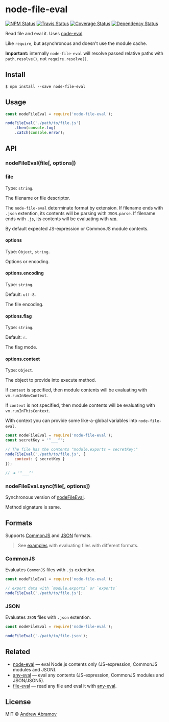 node-file-eval
==============

[![NPM Status][npm-img]][npm]
[![Travis Status][test-img]][travis]
[![Coverage Status][coverage-img]][coveralls]
[![Dependency Status][david-img]][david]

[npm]:          https://www.npmjs.org/package/node-file-eval
[npm-img]:      https://img.shields.io/npm/v/node-file-eval.svg

[travis]:       https://travis-ci.org/node-eval/node-file-eval
[test-img]:     https://img.shields.io/travis/node-eval/node-file-eval/master.svg?label=tests

[coveralls]:    https://coveralls.io/r/node-eval/node-file-eval
[coverage-img]: https://img.shields.io/coveralls/node-eval/node-file-eval/master.svg

[david]:        https://david-dm.org/node-eval/node-file-eval
[david-img]:    http://img.shields.io/david/node-eval/node-file-eval/master.svg

Read file and eval it. Uses [node-eval](https://github.com/node-eval/node-eval).

Like `require`, but asynchronous and doesn't use the module cache.

**Important:** internally `node-file-eval` will resolve passed relative paths with `path.resolve()`, not `require.resolve()`.

Install
-------

```
$ npm install --save node-file-eval
```

Usage
-----

```js
const nodeFileEval = require('node-file-eval');

nodeFileEval('./path/to/file.js')
    .then(console.log)
    .catch(console.error);
```

API
---

### nodeFileEval(file[, options])

### file

Type: `string`.

The filename or file descriptor.

The `node-file-eval` determinate format by extension. If filename ends with `.json` extention, its contents will be parsing with `JSON.parse`. If filename ends with `.js`, its contents will be evaluating with [vm](https://nodejs.org/dist/latest/docs/api/vm.html).

By default expected JS-expression or CommonJS module contents.

#### options

Type: `Object`, `string`.

Options or encoding.

#### options.encoding

Type: `string`.

Default: `utf-8`.

The file encoding.

#### options.flag

Type: `string`.

Default: `r`.

The flag mode.

#### options.context

Type: `Object`.

The object to provide into execute method.

If `context` is specified, then module contents will be evaluating with `vm.runInNewContext`.

If `context` is not specified, then module contents will be evaluating with `vm.runInThisContext`.

With context you can provide some like-a-global variables into `node-file-eval`.

```js
const nodeFileEval = require('node-file-eval');
const secretKey = '^___^';

// The file has the contents "module.exports = secretKey;"
nodeFileEval('./path/to/file.js', {
    context: { secretKey }
});

// ➜ '^___^'
```

### nodeFileEval.sync(file[, options])

Synchronous version of [nodeFileEval](#nodefileevalfile-options).

Method signature is same.

Formats
-------

Supports [CommonJS](#commonjs) and [JSON](#json) formats.

> See [examples](./examples) with evaluating files with different formats.

### CommonJS

Evaluates `CommonJS` files with `.js` extention.

```js
const nodeFileEval = require('node-file-eval');

// export data with `module.exports` or `exports`
nodeFileEval('./path/to/file.js');
```

### JSON

Evaluates `JSON` files with `.json` extention.

```js
const nodeFileEval = require('node-file-eval');

nodeFileEval('./path/to/file.json');
```

Related
-------

* [node-eval](https://github.com/node-eval/node-eval) — eval Node.js contents only (JS-expression, CommonJS modules and JSON).
* [any-eval](https://github.com/node-eval/any-eval) — eval any contents (JS-expression, CommonJS modules and JSON/JSON5).
* [file-eval](https://github.com/node-eval/file-eval) — read any file and eval it with [any-eval](https://github.com/node-eval/any-eval).

License
-------

MIT © [Andrew Abramov](https://github.com/blond)
